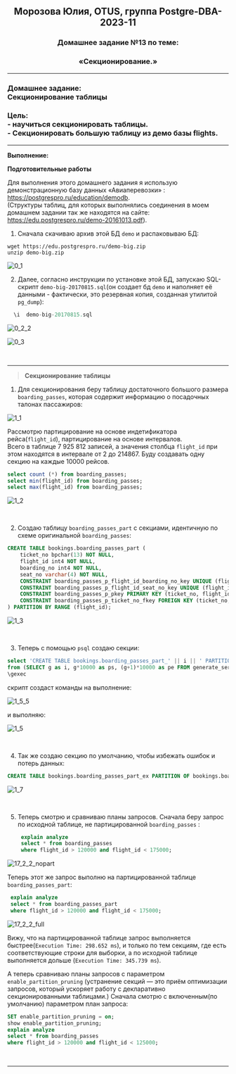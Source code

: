 **<div align="center"><h2>Морозова Юлия, OTUS, группа Postgre-DBA-2023-11</h2></div>**

**<div align=center><h3>Домашнее задание №13 по теме:</h3></div>**
**<div align=center><h3>«Секционирование.»</h3></div>**

***
**<h3>Домашнее задание:
<br>Секционирование таблицы</h3>**

**<h3>Цель:
<br> - научиться секционировать таблицы.
<br> - Секционировать большую таблицу из демо базы flights.</h3>**


***

**Выполнение:**

**Подготовительные работы**

Для выполнения этого домашнего задания я использую демонстрационную базу данных «Авиаперевозки» : https://postgrespro.ru/education/demodb.
</br>(Cтруктуры таблиц, для которых выполнялись соединения в моем домашнем задании так же находятся на сайте: https://edu.postgrespro.ru/demo-20161013.pdf).

1. Сначала скачиваю архив этой БД ``demo`` и распаковываю БД:

``wget https://edu.postgrespro.ru/demo-big.zip`` 
</br>``unzip demo-big.zip``

![0_1](https://github.com/Y-M-Morozova/Postgre-DBA-2023-11_OTUS_Morozova_Yulia/assets/153178571/a6d4b958-ad8c-4af9-bcf5-caa54218d273)

2. Далее, согласно инструкции по установке этой БД, запускаю SQL-скрипт ``demo-big-20170815.sql``(он создает бд ``demo`` и наполняет её данными - фактически, это резервная копия, созданная утилитой ``pg_dump``):

```sql
  \i  demo-big-20170815.sql
```

![0_2_2](https://github.com/Y-M-Morozova/Postgre-DBA-2023-11_OTUS_Morozova_Yulia/assets/153178571/a15ec3b4-cfdb-4017-9180-2f10e60194a6)

![0_3](https://github.com/Y-M-Morozova/Postgre-DBA-2023-11_OTUS_Morozova_Yulia/assets/153178571/fd5e6656-6d07-484d-8c4c-deee5d4e8a5c)

<br/>  

***

>**Секционирование таблицы**

1. Для секционирования беру таблицу достаточного большого размера ``boarding_passes``, которая содержит информацию о посадочных талонах пассажиров:

![1_1](https://github.com/Y-M-Morozova/Postgre-DBA-2023-11_OTUS_Morozova_Yulia/assets/153178571/f7180259-50db-4579-8a92-267f8f4cbe7b)

Рассмотрю партицирование на основе индетификатора рейса(``flight_id``), партицирование на основе интервалов. 
</br>Всего в таблице 7 925 812 записей, а  значения столбца ``flight_id`` при этом находятся в интервале от 2 до 214867. Буду создавать одну секцию на каждые 10000 рейсов.

```sql
select count (*) from boarding_passes;
select min(flight_id) from boarding_passes; 
select max(flight_id) from boarding_passes;
```

![1_2](https://github.com/Y-M-Morozova/Postgre-DBA-2023-11_OTUS_Morozova_Yulia/assets/153178571/d524ad8d-204c-471b-9607-2754a6a4de3c)

<br/>


2. Создаю таблицу ``boarding_passes_part`` с секциами, идентичную по схеме оригинальной ``boarding_passes``:

```sql
CREATE TABLE bookings.boarding_passes_part (
	ticket_no bpchar(13) NOT NULL,
	flight_id int4 NOT NULL,
	boarding_no int4 NOT NULL,
	seat_no varchar(4) NOT NULL,
	CONSTRAINT boarding_passes_p_flight_id_boarding_no_key UNIQUE (flight_id, boarding_no),
	CONSTRAINT boarding_passes_p_flight_id_seat_no_key UNIQUE (flight_id, seat_no),
	CONSTRAINT boarding_passes_p_pkey PRIMARY KEY (ticket_no, flight_id),
	CONSTRAINT boarding_passes_p_ticket_no_fkey FOREIGN KEY (ticket_no,flight_id) REFERENCES bookings.ticket_flights(ticket_no,flight_id)
) PARTITION BY RANGE (flight_id);
```

![1_3](https://github.com/Y-M-Morozova/Postgre-DBA-2023-11_OTUS_Morozova_Yulia/assets/153178571/a885b390-c2e2-49bd-bf07-a71a46a67145)

<br/>

3. Теперь с помощью ``psql`` создаю секции:

```sql
select 'CREATE TABLE bookings.boarding_passes_part_' || i || ' PARTITION OF bookings.boarding_passes_part FOR VALUES FROM ('|| ps ||') TO ('|| pe ||');'
from (SELECT g as i, g*10000 as ps, (g+1)*10000 as pe FROM generate_series(0, (select max(bp.flight_id) from boarding_passes bp)/10000) g) sec
\gexec
```

скрипт создаст команды на выполнение:

![1_5_5](https://github.com/Y-M-Morozova/Postgre-DBA-2023-11_OTUS_Morozova_Yulia/assets/153178571/918fc195-5ef5-4cb0-96c0-b4431b311234)

и выполняю:

![1_5](https://github.com/Y-M-Morozova/Postgre-DBA-2023-11_OTUS_Morozova_Yulia/assets/153178571/3b3d19ae-285a-485d-97bf-12cac183a502)

<br/>

4. Так же создаю секцию по умолчанию, чтобы  избежать ошибок и потерь данных:

```sql
CREATE TABLE bookings.boarding_passes_part_ex PARTITION OF bookings.boarding_passes_part DEFAULT;
```

![1_7](https://github.com/Y-M-Morozova/Postgre-DBA-2023-11_OTUS_Morozova_Yulia/assets/153178571/41ea4f05-20eb-4a3c-9f3c-ed5e53c78fd1)

<br/>

5. Теперь смотрю и сравниваю планы запросов.
   Сначала беру запрос по исходной таблице, не партицированной ``boarding_passes`` :

   ```sql
	explain analyze
	select * from boarding_passes
	where flight_id > 120000 and flight_id < 175000;
   ```

![17_2_2_nopart](https://github.com/Y-M-Morozova/Postgre-DBA-2023-11_OTUS_Morozova_Yulia/assets/153178571/5d5974be-04c6-46d0-8742-ed59c37c6dc5)

Теперь этот же запрос выполню на партицированной таблице ``boarding_passes_part``:

   ```sql
	explain analyze
	select * from boarding_passes_part
	where flight_id > 120000 and flight_id < 175000;
   ```

![17_2_2_full](https://github.com/Y-M-Morozova/Postgre-DBA-2023-11_OTUS_Morozova_Yulia/assets/153178571/1ee71631-7eea-48f1-96a9-81e291ef0491)


Вижу, что на партицированной таблице запрос выполняется быстрее(``Execution Time: 298.652 ms``), и только по тем секциям, где есть соответствующие строки для выборки, а по исходной таблице выполняется дольше (``Execution Time: 345.739 ms``).

А теперь сравниваю планы запросов с параметром ``enable_partition_pruning`` (устранение секций — это приём оптимизации запросов, который ускоряет работу с декларативно секционированными таблицами.)
Сначала смотрю с включенным(по умолчанию) параметром план запроса:

```sql
SET enable_partition_pruning = on;
show enable_partition_pruning;
explain analyze
select * from boarding_passes
where flight_id > 120000 and flight_id < 125000;
```


<br/>



***





